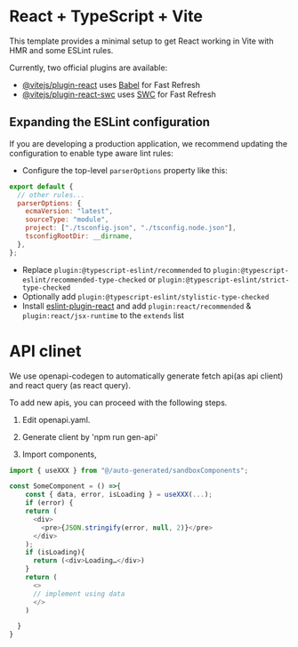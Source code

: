 # React + TypeScript + Vite

This template provides a minimal setup to get React working in Vite with HMR and some ESLint rules.

Currently, two official plugins are available:

- [@vitejs/plugin-react](https://github.com/vitejs/vite-plugin-react/blob/main/packages/plugin-react/README.md) uses [Babel](https://babeljs.io/) for Fast Refresh
- [@vitejs/plugin-react-swc](https://github.com/vitejs/vite-plugin-react-swc) uses [SWC](https://swc.rs/) for Fast Refresh

## Expanding the ESLint configuration

If you are developing a production application, we recommend updating the configuration to enable type aware lint rules:

- Configure the top-level `parserOptions` property like this:

```js
export default {
  // other rules...
  parserOptions: {
    ecmaVersion: "latest",
    sourceType: "module",
    project: ["./tsconfig.json", "./tsconfig.node.json"],
    tsconfigRootDir: __dirname,
  },
};
```

- Replace `plugin:@typescript-eslint/recommended` to `plugin:@typescript-eslint/recommended-type-checked` or `plugin:@typescript-eslint/strict-type-checked`
- Optionally add `plugin:@typescript-eslint/stylistic-type-checked`
- Install [eslint-plugin-react](https://github.com/jsx-eslint/eslint-plugin-react) and add `plugin:react/recommended` & `plugin:react/jsx-runtime` to the `extends` list

# API clinet

We use openapi-codegen to automatically generate fetch api(as api client) and react query (as react query).

To add new apis, you can proceed with the following steps.

1. Edit openapi.yaml.

1. Generate client by 'npm run gen-api'

1. Import components,

```ts
import { useXXX } from "@/auto-generated/sandboxComponents";

const SomeComponent = () =>{
    const { data, error, isLoading } = useXXX(...);
    if (error) {
    return (
      <div>
        <pre>{JSON.stringify(error, null, 2)}</pre>
      </div>
    );
    if (isLoading){
      return (<div>Loading…</div>)
    }
    return (
      <>
      // implement using data
      </>
    )

  }
}
```
